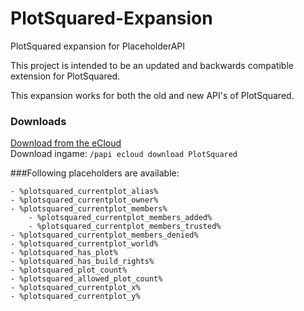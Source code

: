 # PlotSquared-Expansion
PlotSquared expansion for PlaceholderAPI

This project is intended to be an updated and backwards compatible extension for PlotSquared.

This expansion works for both the old and new API's of PlotSquared.

### Downloads
[Download from the eCloud](https://api.extendedclip.com/expansions/plotsquared/) <br>
Download ingame: `/papi ecloud download PlotSquared`

###Following placeholders are available:
```
- %plotsquared_currentplot_alias%
- %plotsquared_currentplot_owner%
- %plotsquared_currentplot_members%
    - %plotsquared_currentplot_members_added%
    - %plotsquared_currentplot_members_trusted%
- %plotsquared_currentplot_members_denied%
- %plotsquared_currentplot_world%
- %plotsquared_has_plot%
- %plotsquared_has_build_rights%
- %plotsquared_plot_count%
- %plotsquared_allowed_plot_count%
- %plotsquared_currentplot_x%
- %plotsquared_currentplot_y%
```
